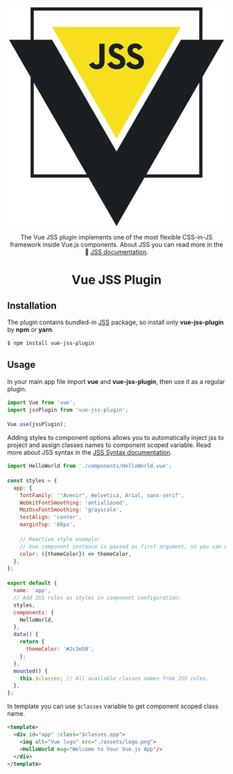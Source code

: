 <br/>
<p align="center">
  <img src="./logo.svg" alt="Vue JSS Plugin">
</p>
<p align="center">
  The Vue JSS plugin implements one of the most flexible CSS-in-JS framework inside Vue.js components. About JSS you can read more in the 📖 <a href="https://cssinjs.org">JSS documentation</a>.
</p>
<h1 align="center">Vue JSS Plugin</h1>

## Installation

The plugin contains bundled-in [JSS](https://www.npmjs.com/package/jss) package, so install only **vue-jss-plugin** by **npm** or **yarn**.

```sh
$ npm install vue-jss-plugin
```

## Usage

In your main app file import **vue** and **vue-jss-plugin**, then use it as a regular plugin.

```js
import Vue from 'vue';
import jssPlugin from 'vue-jss-plugin';

Vue.use(jssPlugin);
```

Adding styles to component options allows you to automatically inject jss to project and assign classes names to component scoped variable. Read more about JSS syntax in the [JSS Syntax documentation](https://cssinjs.org/jss-syntax/).

```js
import HelloWorld from './components/HelloWorld.vue';

const styles = {
  app: {
    fontFamily: '"Avenir", Helvetica, Arial, sans-serif',
    WebkitFontSmoothing: 'antialiased',
    MozOsxFontSmoothing: 'grayscale',
    textAlign: 'center',
    marginTop: '60px',

    // Reactive style example:
    // Vue component instance is passed as first argument, so you can use there all props, data, computed values.
    color: ({themeColor}) => themeColor,
  },
};

export default {
  name: 'app',
  // Add JSS rules as styles in component configuration:
  styles,
  components: {
    HelloWorld,
  },
  data() {
    return {
      themeColor: '#2c3e50',
    };
  },
  mounted() {
    this.$classes; // All available classes names from JSS rules.
  },
};
```

In template you can use `$classes` variable to get component scoped class name.

```html
<template>
  <div id="app" :class="$classes.app">
    <img alt="Vue logo" src="./assets/logo.png">
    <HelloWorld msg="Welcome to Your Vue.js App"/>
  </div>
</template>
```

